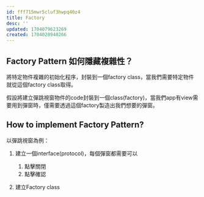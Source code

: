 ```yaml
---
id: fff715mwr5cluf3hwpq40z4
title: Factory
desc: ''
updated: 1704079623269
created: 1704028940266
---
```


## Factory Pattern 如何隱藏複雜性？

將特定物件複雜的初始化程序，封裝到一個factory class，當我們需要特定物件就從這個factory class取得。

假設將建立彈跳視窗物件的code封裝到一個class(factory)，當我們app有view需要用到彈窗時，僅需要透過這個factory製造出我們想要的彈窗。

## How to implement Factory Pattern?

以彈跳視窗為例：

1. 建立一個interface(protocol)，每個彈窗都需要可以
   1. 點擊關閉
   2. 點擊確認

2. 建立Factory class